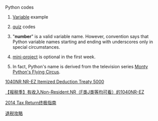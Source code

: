 Python codes

1. [Variable](http://www.codeskulptor.org/#examples-variables.py) example

2. [quiz](http://www.codeskulptor.org/#user39_oQBDvEdkSqCIrvf_2.py) codes

3. "__number__"	is a valid variable name. 
However, convention says that Python variable names starting and ending with underscores only in special circumstances.

4. [mini-project](http://www.codeskulptor.org/#user39_a3g2S4isw2_0.py) is optional in the first week.

5. In fact, Python's name is derived from the television series [Monty Python's Flying Circus](http://en.wikipedia.org/wiki/Monty_Python%27s_Flying_Circus).


[1040NR NR-EZ Itemized Deduction Treaty 5000](http://tax1on1.org/2013-tax-season-f1-opt-returns-completely-raiders-1040nr-nr-ez-itemized-deduction-treaty-5000/)

[【报税季】有收入Non-Resident,NR（F类J类等均可看）的1040NR-EZ](http://blog.sina.com.cn/s/blog_593a8f6601011gt1.html)

[2014 Tax Return终极指南](http://zhidian.us/home/tax_guide)

[退税攻略](http://myweb.clemson.edu/~cssa/bbs/viewthread.php?tid=1264)
